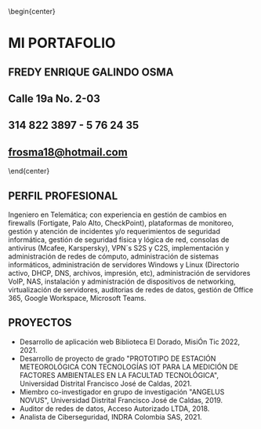 
\begin{center}

# **MI PORTAFOLIO**

## FREDY ENRIQUE GALINDO OSMA
## Calle 19a No. 2-03
## 314 822 3897 - 5 76 24 35
## frosma18@hotmail.com

\end{center}


## **PERFIL PROFESIONAL**

Ingeniero en Telemática; con experiencia en gestión de cambios en firewalls (Fortigate, Palo
Alto, CheckPoint), plataformas de monitoreo, gestión y atención de incidentes y/o
requerimientos de seguridad informática, gestión de seguridad física y lógica de red, consolas de
antivirus (Mcafee, Karspersky), VPN´s S2S y C2S, implementación y administración de redes de
cómputo, administración de sistemas informáticos, administración de servidores Windows y
Linux (Directorio activo, DHCP, DNS, archivos, impresión, etc), administración de servidores
VoIP, NAS, instalación y administración de dispositivos de networking, virtualización de
servidores, auditorias de redes de datos, gestión de Office 365, Google Workspace, Microsoft
Teams.

## **PROYECTOS**

* Desarrollo de aplicación web Biblioteca El Dorado, MisiÓn Tic 2022, 2021.
* Desarrollo de proyecto de grado "PROTOTIPO DE ESTACIÓN METEOROLÓGICA CON TECNOLOGÍAS IOT PARA LA MEDICIÓN DE FACTORES AMBIENTALES EN LA FACULTAD TECNOLÓGICA", Universidad Distrital Francisco José de Caldas, 2021.
* Miembro co-investigador en grupo de investigación "ANGELUS NOVUS", Universidad Distrital Francisco José de Caldas, 2019.
* Auditor de redes de datos, Acceso Autorizado LTDA, 2018.
* Analista de Ciberseguridad, INDRA Colombia SAS, 2021.
